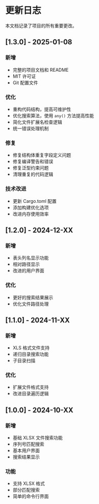 # 更新日志

本文档记录了项目的所有重要更改。

## [1.3.0] - 2025-01-08

### 新增
- 完整的项目文档和 README
- MIT 许可证
- Git 配置文件

### 优化
- 重构代码结构，提高可维护性
- 优化搜索算法，使用 `any()` 方法提高性能
- 简化文件扩展名检查逻辑
- 统一错误处理机制

### 修复
- 修复结构体重复字段定义问题
- 修复编译警告和错误
- 修复泛型约束问题
- 清理重复的代码逻辑

### 技术改进
- 更新 Cargo.toml 配置
- 添加构建优化选项
- 改进内存使用效率

## [1.2.0] - 2024-12-XX

### 新增
- 表头列名显示功能
- 相对路径显示
- 改进的用户界面

### 优化
- 更好的搜索结果展示
- 优化文件路径处理

## [1.1.0] - 2024-11-XX

### 新增
- XLS 格式文件支持
- 递归目录搜索功能
- 子目录扫描

### 优化
- 扩展文件格式支持
- 改进目录遍历逻辑

## [1.0.0] - 2024-10-XX

### 新增
- 基础 XLSX 文件搜索功能
- 序列号匹配搜索
- 基本用户界面
- 搜索结果显示

### 功能
- 支持 XLSX 格式
- 部分匹配搜索
- 简单的命令行界面